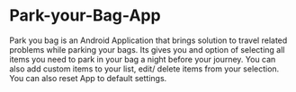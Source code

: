 # Park-your-Bag-App
Park you bag is an Android Application that brings solution to travel related problems while parking your bags.
Its gives you and option of selecting all items you need to park in your bag a night before your journey.
You can also add custom items to your list, edit/ delete items from your selection.
You can also reset App to default settings.
